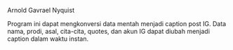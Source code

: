 Arnold Gavrael
Nyquist

Program ini dapat mengkonversi data mentah menjadi caption post IG.
Data nama, prodi, asal, cita-cita, quotes, dan akun IG dapat diubah
menjadi caption dalam waktu instan.
